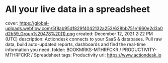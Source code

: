 # All your live data in a spreadsheet

cover: https://global-uploads.webflow.com/5f8ab95d1829f4042132a253/628bb751e1660e2d3a0d2b59_Group%20478%20(1).png
created: December 12, 2021 2:22 PM (UTC)
description: Actiondesk connects to your SaaS & databases. ‍Pull raw data, build auto-updated reports, dashboards and find the real-time information you need.
folder: BOOKMRKS-MTHRFCKR / PRODUCTIVITY-MTHRFCKR / Spreadsheet
tags: Productivity
url: https://www.actiondesk.io